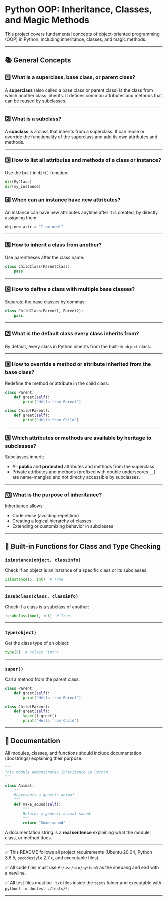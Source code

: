 


# Python OOP: Inheritance, Classes, and Magic Methods

This project covers fundamental concepts of object-oriented programming (OOP) in Python, including inheritance, classes, and magic methods.

---

## 📚 General Concepts

### 1️⃣ What is a superclass, base class, or parent class?

A **superclass** (also called a base class or parent class) is the class from which another class inherits. It defines common attributes and methods that can be reused by subclasses.

---

### 2️⃣ What is a subclass?

A **subclass** is a class that inherits from a superclass. It can reuse or override the functionality of the superclass and add its own attributes and methods.

---

### 3️⃣ How to list all attributes and methods of a class or instance?

Use the built-in `dir()` function:
```python
dir(MyClass)
dir(my_instance)
```

### 4️⃣ When can an instance have new attributes?

An instance can have new attributes anytime after it is created, by directly assigning them:

```python
obj.new_attr = "I am new!"
```

---

### 5️⃣ How to inherit a class from another?

Use parentheses after the class name:

```python
class ChildClass(ParentClass):
    pass
```

---

### 6️⃣ How to define a class with multiple base classes?

Separate the base classes by commas:

```python
class ChildClass(Parent1, Parent2):
    pass
```

---

### 7️⃣ What is the default class every class inherits from?

By default, every class in Python inherits from the built-in `object` class.

---

### 8️⃣ How to override a method or attribute inherited from the base class?

Redefine the method or attribute in the child class:

```python
class Parent:
    def greet(self):
        print("Hello from Parent")

class Child(Parent):
    def greet(self):
        print("Hello from Child")
```

---

### 9️⃣ Which attributes or methods are available by heritage to subclasses?

Subclasses inherit:

* All **public** and **protected** attributes and methods from the superclass.
* Private attributes and methods (prefixed with double underscores `__`) are name-mangled and not directly accessible by subclasses.

---

### 🔟 What is the purpose of inheritance?

Inheritance allows:

* Code reuse (avoiding repetition)
* Creating a logical hierarchy of classes
* Extending or customizing behavior in subclasses

---

## 🧭 Built-in Functions for Class and Type Checking

### `isinstance(object, classinfo)`

Check if an object is an instance of a specific class or its subclasses:

```python
isinstance(5, int)  # True
```

---

### `issubclass(class, classinfo)`

Check if a class is a subclass of another:

```python
issubclass(bool, int)  # True
```

---

### `type(object)`

Get the class type of an object:

```python
type(5)  # <class 'int'>
```

---

### `super()`

Call a method from the parent class:

```python
class Parent:
    def greet(self):
        print("Hello from Parent")

class Child(Parent):
    def greet(self):
        super().greet()
        print("Hello from Child")
```

---

## 📌 Documentation

All modules, classes, and functions should include documentation (docstrings) explaining their purpose:

```python
"""
This module demonstrates inheritance in Python.
"""

class Animal:
    """
    Represents a generic animal.
    """
    def make_sound(self):
        """
        Returns a generic animal sound.
        """
        return "Some sound"
```

A documentation string is a **real sentence** explaining what the module, class, or method does.

---

✅ This README follows all project requirements (Ubuntu 20.04, Python 3.8.5, `pycodestyle` 2.7.x, and executable files).

✅ All code files must use `#!/usr/bin/python3` as the shebang and end with a newline.

✅ All test files must be `.txt` files inside the `tests` folder and executable with `python3 -m doctest ./tests/*`.

---
